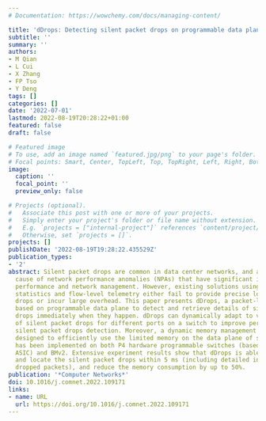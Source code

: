 ```yaml
---
# Documentation: https://wowchemy.com/docs/managing-content/

title: 'dDrops: Detecting silent packet drops on programmable data plane'
subtitle: ''
summary: ''
authors:
- M Qian
- L Cui
- X Zhang
- FP Tso
- Y Deng
tags: []
categories: []
date: '2022-07-01'
lastmod: 2022-08-19T20:28:22+01:00
featured: false
draft: false

# Featured image
# To use, add an image named `featured.jpg/png` to your page's folder.
# Focal points: Smart, Center, TopLeft, Top, TopRight, Left, Right, BottomLeft, Bottom, BottomRight.
image:
  caption: ''
  focal_point: ''
  preview_only: false

# Projects (optional).
#   Associate this post with one or more of your projects.
#   Simply enter your project's folder or file name without extension.
#   E.g. `projects = ["internal-project"]` references `content/project/deep-learning/index.md`.
#   Otherwise, set `projects = []`.
projects: []
publishDate: '2022-08-19T19:28:22.435529Z'
publication_types:
- '2'
abstract: Silent packet drops are common in data center networks, and are a major
  cause of network performance anomalies (NPAs) that have significant impacts on application
  performance and network management. However, existing solutions using coarse-grained
  statistics and flow-level telemetry either fail to provide precise location of packet
  drops or incur large overhead. This paper presents dDrops, a packet-level telemetry
  based on programmable data plane to detect and retrieve details of silent packet
  drops immediately when they happen. dDrops can dynamically adapt to varying ratios
  of silent packet drops for different ports on a switch to improve performance of
  silent packet drops detection. Moreover, a dynamic memory management scheme is also
  designed to efficiently use the limited memory on the data plane of switch. dDrops
  has been implemented on both P4 hardware programmable switches (based on Intel Tofino
  ASIC) and BMv2. Extensive experiment results show that dDrops is able to detect
  and locate the silent packet drops within 5 ms (including detailed information of
  dropped packets), and reduce the memory consumption by up to 50%.
publication: '*Computer Networks*'
doi: 10.1016/j.comnet.2022.109171
links:
- name: URL
  url: https://doi.org/10.1016/j.comnet.2022.109171
---
```

